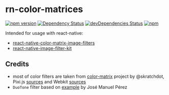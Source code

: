 # rn-color-matrices
[![npm version](https://badge.fury.io/js/rn-color-matrices.svg?t=1495378566925)](https://badge.fury.io/js/rn-color-matrices)
[![Dependency Status](https://david-dm.org/iyegoroff/rn-color-matrices.svg?t=1495378566925)](https://david-dm.org/iyegoroff/rn-color-matrices)
[![devDependencies Status](https://david-dm.org/iyegoroff/rn-color-matrices/dev-status.svg)](https://david-dm.org/iyegoroff/rn-color-matrices?type=dev)
[![npm](https://img.shields.io/npm/l/express.svg?t=1495378566925)](https://www.npmjs.com/package/rn-color-matrices)

Intended for usage with react-native:
- [react-native-color-matrix-image-filters](https://github.com/iyegoroff/react-native-color-matrix-image-filters)
- [react-native-image-filter-kit](https://github.com/iyegoroff/react-native-image-filter-kit)

## Credits

- most of color filters are taken from [color-matrix](https://github.com/skratchdot/color-matrix)
  project by @skratchdot, Pixi.js [sources](https://github.com/pixijs/pixi.js/blob/dev/src/filters/colormatrix/ColorMatrixFilter.js)
  and Webkit [sources](https://github.com/WebKit/webkit/blob/fd2225c344d4ea5ebcf1bdf437df251d95f8035c/Source/WebCore/platform/graphics/ColorUtilities.cpp)
- `DuoTone` filter based on [example](https://codepen.io/jmperez/pen/LGqaxQ) by José Manuel Pérez
